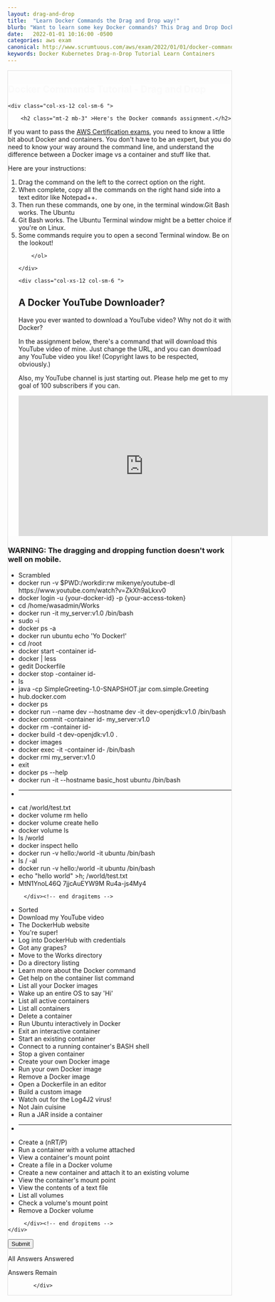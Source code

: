 ```yaml
---
layout: drag-and-drop
title:  "Learn Docker Commands the Drag and Drop way!"
blurb: "Want to learn some key Docker commands? This Drag and Drop Docker container tutorial will help guide your way in a foggy sea of uncharted DevOps waters."
date:   2022-01-01 10:16:00 -0500
categories: aws exam
canonical: http://www.scrumtuous.com/aws/exam/2022/01/01/docker-commands-drag-and-drop-tutorial.html
keywords: Docker Kubernetes Drag-n-Drop Tutorial Learn Containers
---
```

	
			
<div style="border: 1px solid #DEDEDE;" class="main col col-12 col-sm-12  col-md-12 col-lg-12 order-1 order-sm-1 order-lg-1 mb-3 mt-3">


<div class="quiz-wrapper mt-3 mb-3" style="background: #FEFEFE;">
<h2 style="color:#FAFAFA"><span class="section-title" >Docker Commands Tutorial - Drag and Drop</span></h2>




<div class="row mt-3 mb-3">

	<div class="col-xs-12 col-sm-6 ">

		<h2 class="mt-2 mb-3" >Here's the Docker commands assignment.</h2>
<p class="mb-3 bt-4">If you want to pass the <a href="https://aws.amazon.com/certification/">AWS Certification exams</a>, you need to know a little bit about Docker and containers. You don't have to be an expert, but you do need to know your way around the command line, and understand the difference between a Docker image vs a container and stuff like that.</p>
<p class="mb-3">Here are your instructions:</p>
		<ol class="section-ol">
		<li class="section-li"><i class="lni lni-checkmark"></i>Drag the command on the left to the correct option on the right.</li>
		<li class="section-li"><i class="lni lni-checkmark"></i>When complete, copy all the commands on the right hand side into a text editor like Notepad++.</li>
		<li class="section-li"><i class="lni lni-checkmark"></i>Then run these commands, one by one, in the terminal window.Git Bash works. The Ubuntu </li>
		<li class="section-li"><i class="lni lni-checkmark"></i>Git Bash works. The Ubuntu Terminal window might be a better choice if you're on Linux.</li>
		<li class="section-li"><i class="lni lni-checkmark"></i>Some commands require you to open a second Terminal window. Be on the lookout!</li>

		
		</ol>	

	</div>

	<div class="col-xs-12 col-sm-6 ">

<h2 class="mt-2 mb-3" >A Docker YouTube Downloader?</h2>
<p class="mb-3 bt-4">Have you ever wanted to download a YouTube video? Why not do it with Docker?</p>
<p class="mb-3 bt-4">In the assignment below, there's a command that will download this YouTube video of mine. Just change the URL, and you can download any YouTube video you like! (Copyright laws to be respected, obviously.)</p>
<p class="mb-3 bt-4">Also, my YouTube channel is just starting out. Please help me get to my goal of 100 subscribers if you can. </p>
<div class="embed-responsive embed-responsive-16by9">
<iframe width="560" height="315" src="https://www.youtube.com/embed/ZkXh9aLkxv0" frameborder="0" allow="accelerometer; autoplay; clipboard-write; encrypted-media; gyroscope; picture-in-picture" allowfullscreen=""></iframe>
</div>
	</div>


</div>




<h3>WARNING: The dragging and dropping function doesn't work well on mobile.</h3>
    <div class="row mt-3 mb-3">
	

<div class="col-xs-12 col-sm-6  dragitems">
		 
<div class="unsorted w-100">
	 
<ul class="options w-100 p-3">

<li class="title title-scrambled">Scrambled</li>

<li class="option" data-target="1"><span class="option-data"> docker run -v $PWD:/workdir:rw  mikenye/youtube-dl https://www.youtube.com/watch?v=ZkXh9aLkxv0 </span></li>
<li class="option" data-target="3"><span class="option-data"> docker login -u {your-docker-id} -p {your-access-token} </span></li>
<li class="option" data-target="4"><span class="option-data"> cd /home/wasadmin/Works
 </span></li>
<li class="option" data-target="19"><span class="option-data"> docker run -it my_server:v1.0 /bin/bash </span></li>
<li class="option" data-target="2a"><span class="option-data"> sudo -i </span></li>

<li class="option" data-target="11"><span class="option-data"> docker ps -a </span></li>
<li class="option" data-target="9"><span class="option-data"> docker run ubuntu echo 'Yo Docker!'
 </span></li>
<li class="option" data-target="24"><span class="option-data"> cd /root </span></li>
<li class="option" data-target="15"><span class="option-data"> docker start -container id- </span></li>
<li class="option" data-target="6"><span class="option-data"> docker | less </span></li>

<li class="option" data-target="21"><span class="option-data"> gedit Dockerfile </span></li>

<li class="option" data-target="17"><span class="option-data"> docker stop -container id- </span></li>
<li class="option" data-target="5"><span class="option-data"> ls
 </span></li>
<li class="option" data-target="25"><span class="option-data"> java -cp SimpleGreeting-1.0-SNAPSHOT.jar com.simple.Greeting </span></li>
<li class="option" data-target="2"><span class="option-data"> hub.docker.com </span></li>
<li class="option" data-target="10"><span class="option-data"> docker ps </span></li>
<li class="option" data-target="23"><span class="option-data"> docker run --name dev --hostname dev -it dev-openjdk:v1.0 /bin/bash  </span></li>
<li class="option" data-target="18"><span class="option-data"> docker commit -container id- my_server:v1.0 </span></li>
<li class="option" data-target="12"><span class="option-data"> docker rm -container id- </span></li>
<li class="option" data-target="22"><span class="option-data"> docker build -t dev-openjdk:v1.0 .
 </span></li>


<li class="option" data-target="8"><span class="option-data"> docker images </span></li>

<li class="option" data-target="16"><span class="option-data"> docker exec -it -container id- /bin/bash </span></li>


<li class="option" data-target="20"><span class="option-data"> docker rmi my_server:v1.0 </span></li>



<li class="option" data-target="14"><span class="option-data"> exit </span></li>

<li class="option" data-target="7"><span class="option-data"> docker ps --help </span></li>
<li class="option" data-target="13"><span class="option-data"> docker run -it --hostname basic_host ubuntu /bin/bash </span></li>


<li><hr/></li>
<li class="option" data-target="32"><span class="option-data"> cat /world/test.txt </span></li>
<li class="option" data-target="35"><span class="option-data"> docker volume rm hello </span></li>
<li class="option" data-target="26"><span class="option-data"> docker volume create hello
 </span></li>

<li class="option" data-target="33"><span class="option-data"> docker volume ls </span></li>
<li class="option" data-target="31"><span class="option-data"> ls /world </span></li>

<li class="option" data-target="34"><span class="option-data"> docker inspect hello </span></li>
<li class="option" data-target="30"><span class="option-data"> docker run -v hello:/world -it ubuntu /bin/bash </span></li>
<li class="option" data-target="28"><span class="option-data"> ls / -al </span></li>
<li class="option" data-target="27"><span class="option-data"> docker run -v hello:/world -it ubuntu /bin/bash
 </span></li>
<li class="option" data-target="29"><span class="option-data"> echo "hello world" &gth; /world/test.txt </span></li>
<li class="option" data-target="50"><span class="option-data"> MtN1YnoL46Q 7jjcAuEYW9M Ru4a-js4My4</span></li>

</ul>
</div>		 
		 
		 </div><!-- end dragitems -->

<div class="col-xs-12 col-sm-6  border-solid border-green dropitems">
		 
<div class="answers w-100">
  

<ul class="options w-100 p-3">
<li class="title title-sorted">Sorted</li>
<li class="sink"><span class="target w-100 ui-droppable" data-accept="1"> Download my YouTube video </span></li>

<li class="sink"><span class="target w-100 ui-droppable" data-accept="2"> The DockerHub website </span></li>
<li class="sink"><span class="target w-100 ui-droppable" data-accept="2a"> You're super! </span></li>
<li class="sink"><span class="target w-100 ui-droppable" data-accept="3"> Log into DockerHub with credentials </span></li>
<li class="sink"><span class="target w-100 ui-droppable" data-accept="50"> Got any grapes?  </span></li>
<li class="sink"><span class="target w-100 ui-droppable" data-accept="4"> Move to the Works directory </span></li>
<li class="sink"><span class="target w-100 ui-droppable" data-accept="5"> Do a directory listing  </span></li>
<li class="sink"><span class="target w-100 ui-droppable" data-accept="6"> Learn more about the Docker command  </span></li>
<li class="sink"><span class="target w-100 ui-droppable" data-accept="7"> Get help on the container list command </span></li>
<li class="sink"><span class="target w-100 ui-droppable" data-accept="8"> List all your Docker images </span></li>
<li class="sink"><span class="target w-100 ui-droppable" data-accept="9"> Wake up an entire OS to say 'Hi' </span></li>
<li class="sink"><span class="target w-100 ui-droppable" data-accept="10"> List all active containers </span></li>
<li class="sink"><span class="target w-100 ui-droppable" data-accept="11"> List all containers  </span></li>
<li class="sink"><span class="target w-100 ui-droppable" data-accept="12"> Delete a container </span></li>
<li class="sink"><span class="target w-100 ui-droppable" data-accept="13"> Run Ubuntu interactively in Docker </span></li>
<li class="sink"><span class="target w-100 ui-droppable" data-accept="14"> Exit an interactive container </span></li>
<li class="sink"><span class="target w-100 ui-droppable" data-accept="15"> Start an existing container  </span></li>
<li class="sink"><span class="target w-100 ui-droppable" data-accept="16"> Connect to a running container's BASH shell </span></li>
<li class="sink"><span class="target w-100 ui-droppable" data-accept="17"> Stop a given container  </span></li>
<li class="sink"><span class="target w-100 ui-droppable" data-accept="18"> Create your own Docker image </span></li>
<li class="sink"><span class="target w-100 ui-droppable" data-accept="19"> Run your own Docker image </span></li>
<li class="sink"><span class="target w-100 ui-droppable" data-accept="20"> Remove a Docker image  </span></li>
<li class="sink"><span class="target w-100 ui-droppable" data-accept="21"> Open a Dockerfile in an editor </span></li>
<li class="sink"><span class="target w-100 ui-droppable" data-accept="22">  Build a custom image  </span></li>
<li class="sink"><span class="target w-100 ui-droppable" data-accept="23"> Watch out for the Log4J2 virus! </span></li>
<li class="sink"><span class="target w-100 ui-droppable" data-accept="24"> Not Jain cuisine </span></li>
<li class="sink"><span class="target w-100 ui-droppable" data-accept="25"> Run a JAR inside a container </span></li>
<li><hr/></li>
<li class="sink"><span class="target w-100 ui-droppable" data-accept="26"> Create a (nRT/P) </span></li>
<li class="sink"><span class="target w-100 ui-droppable" data-accept="27"> Run a container with a volume attached </span></li>
<li class="sink"><span class="target w-100 ui-droppable" data-accept="28"> View a container's mount point </span></li>

<li class="sink"><span class="target w-100 ui-droppable" data-accept="29"> Create a file in a Docker volume </span></li>
<li class="sink"><span class="target w-100 ui-droppable" data-accept="30"> Create a new container and attach it to an existing volume </span></li>
<li class="sink"><span class="target w-100 ui-droppable" data-accept="31"> View the container's mount point </span></li>
<li class="sink"><span class="target w-100 ui-droppable" data-accept="32"> View the contents of a text file </span></li>
<li class="sink"><span class="target w-100 ui-droppable" data-accept="33"> List all volumes </span></li>
<li class="sink"><span class="target w-100 ui-droppable" data-accept="34"> Check a volume's mount point </span></li>
<li class="sink"><span class="target w-100 ui-droppable" data-accept="35"> Remove a Docker volume  </span></li>
</ul>

</div>
		 
		 </div><!-- end dropitems -->
    </div>	
	
	
	


 <button type="submit" value="submit">Submit</button>
 <div class="lightbox-bg"></div>
 <div class="status confirm">
   <p>All Answers Answered</p>
 </div>
 <div class="status deny">
   <p>Answers Remain</p>
 </div>
</div>






            </div>